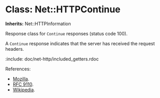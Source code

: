 # Class: Net::HTTPContinue
**Inherits:** Net::HTTPInformation
    

Response class for `Continue` responses (status code 100).

A `Continue` response indicates that the server has received the request
headers.

:include: doc/net-http/included_getters.rdoc

References:

*   [Mozilla](https://developer.mozilla.org/en-US/docs/Web/HTTP/Status/100).
*   [RFC 9110](https://www.rfc-editor.org/rfc/rfc9110.html#name-100-continue).
*   [Wikipedia](https://en.wikipedia.org/wiki/List_of_HTTP_status_codes#100).



